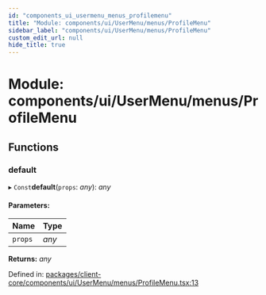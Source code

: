 ```yaml
---
id: "components_ui_usermenu_menus_profilemenu"
title: "Module: components/ui/UserMenu/menus/ProfileMenu"
sidebar_label: "components/ui/UserMenu/menus/ProfileMenu"
custom_edit_url: null
hide_title: true
---
```


# Module: components/ui/UserMenu/menus/ProfileMenu

## Functions

### default

▸ `Const`**default**(`props`: *any*): *any*

#### Parameters:

Name | Type |
:------ | :------ |
`props` | *any* |

**Returns:** *any*

Defined in: [packages/client-core/components/ui/UserMenu/menus/ProfileMenu.tsx:13](https://github.com/xr3ngine/xr3ngine/blob/66a84a950/packages/client-core/components/ui/UserMenu/menus/ProfileMenu.tsx#L13)
